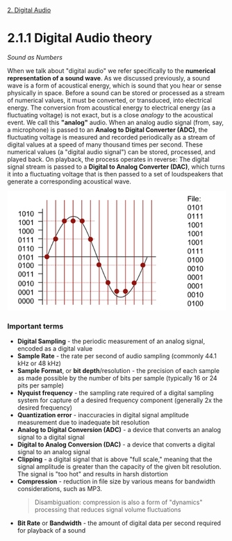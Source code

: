 <link href="../../markdown.css" rel="stylesheet"></link> 

[2. Digital Audio](2.audio.html)

# 2.1.1 Digital Audio theory
*Sound as Numbers*

When we talk about "digital audio" we refer specifically to the **numerical representation of a sound wave**. As we discussed previously, a sound wave is a form of acoustical energy, which is sound that you hear or sense physically in space. Before a sound can be stored or processed as a stream of numerical values, it must be converted, or transduced, into electrical energy. The conversion from acoustical energy to electrical energy (as a fluctuating voltage) is not exact, but is a close *analogy* to the acoustical event. We call this **"analog"** audio. When an analog audio signal (from, say, a microphone) is passed to an **Analog to Digital Converter (ADC)**, the fluctuating voltage is measured and recorded periodically as a stream of digital values at a speed of many thousand times per second. These numerical values (a "digital audio signal") can be stored, processed, and played back. On playback, the process operates in reverse: The digital signal stream is passed to a **Digital to Analog Converter (DAC)**, which turns it into a fluctuating voltage that is then passed to a set of loudspeakers that generate a corresponding acoustical wave.

![Digital Sampling diagram](images/sampling1.png)

### Important terms

* **Digital Sampling** - the periodic measurement of an analog signal, encoded as a digital value
* **Sample Rate** - the rate per second of audio sampling (commonly 44.1 kHz or 48 kHz)
* **Sample Format**, or **bit depth**/resolution - the precision of each sample as made possible by the number of bits per sample (typically 16 or 24 pits per sample)
* **Nyquist frequency** - the sampling rate required of a digital sampling system for capture of a desired frequency component (generally 2x the desired frequency)
* **Quantization error** - inaccuracies in digital signal amplitude measurement due to inadequate bit resolution
* **Analog to Digital Conversion (ADC)** - a device that converts an analog signal to a digital signal
* **Digital to Analog Conversion (DAC)** - a device that converts a digital signal to an analog signal
* **Clipping** - a digital signal that is above "full scale," meaning that the signal amplitude is greater than the capacity of the given bit resolution. The signal is "too hot" and results in harsh distortion
* **Compression** - reduction in file size by various means for bandwidth considerations, such as MP3. 
    > Disambiguation: compression is also a form of "dynamics" processing that reduces signal volume fluctuations
* **Bit Rate** or **Bandwidth** - the amount of digital data per second required for playback of a sound